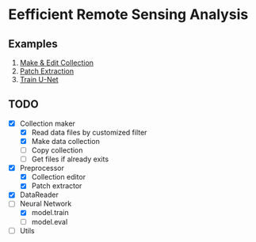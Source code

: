 # Eefficient Remote Sensing Analysis
## Examples
1. [Make & Edit Collection](./examples/make_edit_collection.ipynb)
2. [Patch Extraction](./examples/extract_patches.ipynb)
3. [Train U-Net](./examples/train_unet.ipynb)
## TODO
- [X] Collection maker
    - [X] Read data files by customized filter
    - [X] Make data collection
    - [ ] Copy collection
    - [ ] Get files if already exits
- [X] Preprocessor
    - [X] Collection editor
    - [X] Patch extractor
- [X] DataReader
- [ ] Neural Network
    - [X] model.train
    - [ ] model.eval
- [ ] Utils
